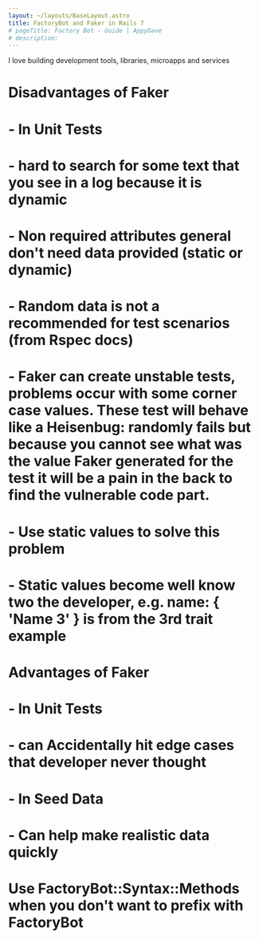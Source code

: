 ```yaml
---
layout: ~/layouts/BaseLayout.astro
title: FactoryBot and Faker in Rails 7
# pageTitle: Factory Bot - Guide | AppyDave
# description: 
---
```


I love building development tools, libraries, microapps and services



# Disadvantages of Faker
#   - In Unit Tests
#     - hard to search for some text that you see in a log because it is dynamic
#     - Non required attributes general don't need data provided (static or dynamic)
#     - Random data is not a recommended for test scenarios (from Rspec docs)
#       - Faker can create unstable tests, problems occur with some corner case values. These test will behave like a Heisenbug: randomly fails but because you cannot see what was the value Faker generated for the test it will be a pain in the back to find the vulnerable code part.
#       - Use static values to solve this problem
#     - Static values become well know two the developer, e.g. name: { 'Name 3' } is from the 3rd trait example
#
# Advantages of Faker
#   - In Unit Tests
#     - can Accidentally hit edge cases that developer never thought
#   - In Seed Data
#     - Can help make realistic data quickly

# Use FactoryBot::Syntax::Methods when you don't want to prefix with FactoryBot
